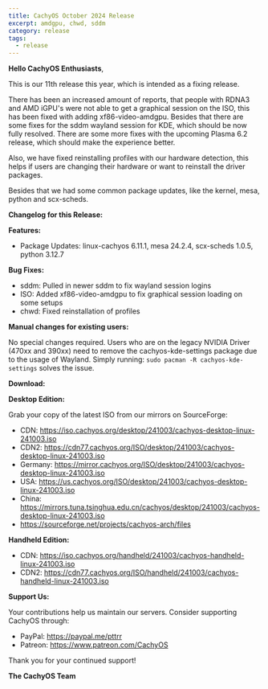 ```yaml
---
title: CachyOS October 2024 Release
excerpt: amdgpu, chwd, sddm
category: release
tags:
  - release
---
```


**Hello CachyOS Enthusiasts**,

This is our 11th release this year, which is intended as a fixing release.

There has been an increased amount of reports, that people with RDNA3 and AMD iGPU's were not able to get a graphical session on the ISO, this has been fixed with adding xf86-video-amdgpu.
Besides that there are some fixes for the sddm wayland session for KDE, which should be now fully resolved. There are some more fixes with the upcoming Plasma 6.2 release, which should make the experience better.

Also, we have fixed reinstalling profiles with our hardware detection, this helps if users are changing their hardware or want to reinstall the driver packages.

Besides that we had some common package updates, like the kernel, mesa, python and scx-scheds.


**Changelog for this Release:**

**Features:**
- Package Updates: linux-cachyos 6.11.1, mesa 24.2.4, scx-scheds 1.0.5, python 3.12.7

**Bug Fixes:**
- sddm: Pulled in newer sddm to fix wayland session logins
- ISO: Added xf86-video-amdgpu to fix graphical session loading on some setups
- chwd: Fixed reinstallation of profiles


**Manual changes for existing users:**

No special changes required.
Users who are on the legacy NVIDIA Driver (470xx and 390xx) need to remove the cachyos-kde-settings package due to the usage of Wayland.
Simply running: `sudo pacman -R cachyos-kde-settings` solves the issue.

**Download:**

**Desktop Edition:**

Grab your copy of the latest ISO from our mirrors on SourceForge:

* CDN: https://iso.cachyos.org/desktop/241003/cachyos-desktop-linux-241003.iso
* CDN2: https://cdn77.cachyos.org/ISO/desktop/241003/cachyos-desktop-linux-241003.iso
* Germany: https://mirror.cachyos.org/ISO/desktop/241003/cachyos-desktop-linux-241003.iso
* USA: https://us.cachyos.org/ISO/desktop/241003/cachyos-desktop-linux-241003.iso
* China: https://mirrors.tuna.tsinghua.edu.cn/cachyos/desktop/241003/cachyos-desktop-linux-241003.iso
* https://sourceforge.net/projects/cachyos-arch/files

**Handheld Edition:**

* CDN: https://iso.cachyos.org/handheld/241003/cachyos-handheld-linux-241003.iso
* CDN2: https://cdn77.cachyos.org/ISO/handheld/241003/cachyos-handheld-linux-241003.iso

**Support Us:**

Your contributions help us maintain our servers. Consider supporting CachyOS through:

* PayPal: https://paypal.me/pttrr
* Patreon: https://www.patreon.com/CachyOS

Thank you for your continued support!

**The CachyOS Team**
